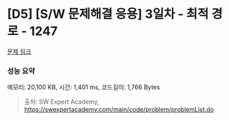 # [D5] [S/W 문제해결 응용] 3일차 - 최적 경로 - 1247 

[문제 링크](https://swexpertacademy.com/main/code/problem/problemDetail.do?contestProbId=AV15OZ4qAPICFAYD) 

### 성능 요약

메모리: 20,100 KB, 시간: 1,401 ms, 코드길이: 1,766 Bytes



> 출처: SW Expert Academy, https://swexpertacademy.com/main/code/problem/problemList.do
